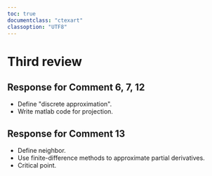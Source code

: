 ```yaml
---
toc: true
documentclass: "ctexart"
classoption: "UTF8"
---
```

# Third review
## Response for Comment 6, 7, 12
- Define "discrete approximation".
- Write matlab code for projection.
## Response for Comment 13
- Define neighbor.
- Use finite-difference methods to approximate partial derivatives.
- Critical point.
